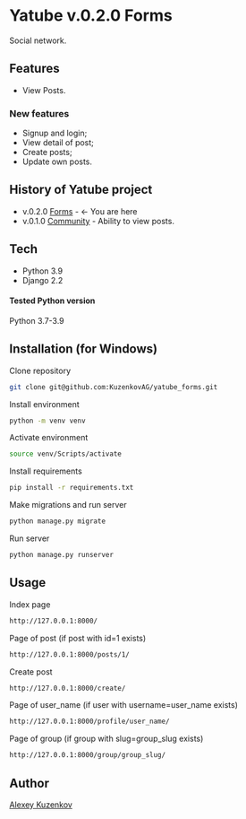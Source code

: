 # Yatube v.0.2.0 Forms
Social network. 

## Features
- View Posts.

### New features
- Signup and login;
- View detail of post;
- Create posts;
- Update own posts.

## History of Yatube project
- v.0.2.0 [Forms] - <- You are here
- v.0.1.0 [Community] - Ability to view posts.

## Tech
- Python 3.9
- Django 2.2

#### Tested Python version
Python 3.7-3.9


## Installation (for Windows)
Clone repository
```sh
git clone git@github.com:KuzenkovAG/yatube_forms.git
```
Install environment
```sh
python -m venv venv
```
Activate environment
```sh
source venv/Scripts/activate
```
Install requirements
```sh
pip install -r requirements.txt
```
Make migrations and run server
```sh
python manage.py migrate
```
Run server
```sh
python manage.py runserver
```

## Usage
Index page
```sh
http://127.0.0.1:8000/
```

Page of post (if post with id=1 exists)
```sh
http://127.0.0.1:8000/posts/1/
```
Create post
```sh
http://127.0.0.1:8000/create/
```

Page of user_name (if user with username=user_name exists)
```sh
http://127.0.0.1:8000/profile/user_name/
```

Page of group (if group with slug=group_slug exists)
```sh
http://127.0.0.1:8000/group/group_slug/
```



## Author
[Alexey Kuzenkov]

   [PythonAnyWhere]: <https://alexey241390.pythonanywhere.com/>

   [Alexey Kuzenkov]: <https://github.com/KuzenkovAG>
   [Forms]: <https://github.com/KuzenkovAG/yatube_forms>
   [Community]: <https://github.com/KuzenkovAG/yatube_community>
